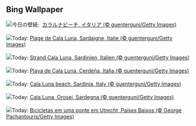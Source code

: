 ## Bing Wallpaper
![](https://www.bing.com/th?id=OHR.CalaLuna_JA-JP5500735927_UHD.jpg&w=1000)今日の壁紙: &nbsp;[カラルナビーチ, イタリア (© guenterguni/Getty Images)](https://www.bing.com/th?id=OHR.CalaLuna_JA-JP5500735927_UHD.jpg)
<br><br/>
![](https://www.bing.com/th?id=OHR.CalaLuna_FR-FR6223009660_UHD.jpg&w=1000)Today: [Plage de Cala Luna, Sardaigne, Italie (© guenterguni/Getty Images)](https://www.bing.com/th?id=OHR.CalaLuna_FR-FR6223009660_UHD.jpg)
<br><br/>
![](https://www.bing.com/th?id=OHR.CalaLuna_DE-DE8329861715_UHD.jpg&w=1000)Today: [Strand Cala Luna, Sardinien, Italien (© guenterguni/Getty Images)](https://www.bing.com/th?id=OHR.CalaLuna_DE-DE8329861715_UHD.jpg)
<br><br/>
![](https://www.bing.com/th?id=OHR.CalaLuna_ES-ES6894495288_UHD.jpg&w=1000)Today: [Playa de Cala Luna, Cerdeña, Italia (© guenterguni/Getty Images)](https://www.bing.com/th?id=OHR.CalaLuna_ES-ES6894495288_UHD.jpg)
<br><br/>
![](https://www.bing.com/th?id=OHR.CalaLuna_EN-GB1693826190_UHD.jpg&w=1000)Today: [Cala Luna beach, Sardinia, Italy (© guenterguni/Getty Images)](https://www.bing.com/th?id=OHR.CalaLuna_EN-GB1693826190_UHD.jpg)
<br><br/>
![](https://www.bing.com/th?id=OHR.CalaLuna_IT-IT6388289498_UHD.jpg&w=1000)Today: [Cala Luna, Orosei, Sardegna (© guenterguni/Getty Images)](https://www.bing.com/th?id=OHR.CalaLuna_IT-IT6388289498_UHD.jpg)
<br><br/>
![](https://www.bing.com/th?id=OHR.BicyclesUtrecht_PT-BR9202088294_UHD.jpg&w=1000)Today: [Bicicletas em uma ponte em Utrecht, Países Baixos (© George Pachantouris/Getty Images)](https://www.bing.com/th?id=OHR.BicyclesUtrecht_PT-BR9202088294_UHD.jpg)
<br><br/>
